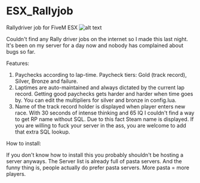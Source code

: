 # ESX_Rallyjob
Rallydriver job for FiveM ESX
![alt text](https://i.imgur.com/lwX5iOw.jpg)

Couldn't find any Rally driver jobs on the internet so I made this last night. 
It's been on my server for a day now and nobody has complained about bugs so far.

Features:  
1. Paychecks according to lap-time. Paycheck tiers: Gold (track record), Silver, Bronze and failure.
2. Laptimes are auto-maintained and always dictated by the current lap record.  Getting good paychecks gets harder and harder when time goes by. You can edit the multipliers for silver and bronze in config.lua.
3. Name of the track record holder is displayed when player enters new race. With 30 seconds of intense thinking and 65 IQ I couldn't find a way to get RP name without SQL. Due to this fact Steam name is displayed.  If you are willing to fuck your server in the ass, you are welcome to add that extra SQL lookup.

How to install:

If you don't know how to install this you probably shouldn't be hosting a server anyways. 
The Server list is already full of pasta servers. And the funny thing is, people actually do prefer pasta servers.
More pasta = more players.

